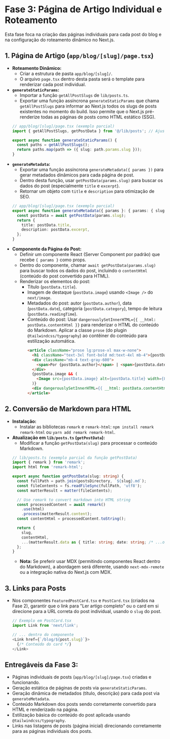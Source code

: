 # Fase 3: Página de Artigo Individual e Roteamento

Esta fase foca na criação das páginas individuais para cada post do blog e na configuração do roteamento dinâmico no Next.js.

## 1. Página de Artigo (`app/blog/[slug]/page.tsx`)

*   **Roteamento Dinâmico:**
    *   Criar a estrutura de pasta `app/blog/[slug]/`.
    *   O arquivo `page.tsx` dentro desta pasta será o template para renderizar cada post individual.
*   **`generateStaticParams`:**
    *   Importar a função `getAllPostSlugs` de `lib/posts.ts`.
    *   Exportar uma função assíncrona `generateStaticParams` que chama `getAllPostSlugs` para informar ao Next.js todos os slugs de posts existentes no momento do build. Isso permite que o Next.js pré-renderize todas as páginas de posts como HTML estático (SSG).
    ```typescript
    // app/blog/[slug]/page.tsx (exemplo parcial)
    import { getAllPostSlugs, getPostData } from '@/lib/posts'; // Ajuste o caminho conforme sua estrutura

    export async function generateStaticParams() {
      const paths = getAllPostSlugs();
      return paths.map(path => ({ slug: path.params.slug }));
    }
    ```
*   **`generateMetadata`:**
    *   Exportar uma função assíncrona `generateMetadata({ params })` para gerar metadados dinâmicos para cada página de post.
    *   Dentro desta função, usar `getPostData(params.slug)` para buscar os dados do post (especialmente `title` e `excerpt`).
    *   Retornar um objeto com `title` e `description` para otimização de SEO.
    ```typescript
    // app/blog/[slug]/page.tsx (exemplo parcial)
    export async function generateMetadata({ params }: { params: { slug: string } }) {
      const postData = await getPostData(params.slug);
      return {
        title: postData.title,
        description: postData.excerpt,
      };
    }
    ```
*   **Componente da Página do Post:**
    *   Definir um componente React (Server Component por padrão) que recebe `{ params }` como props.
    *   Dentro do componente, chamar `await getPostData(params.slug)` para buscar todos os dados do post, incluindo o `contentHtml` (conteúdo do post convertido para HTML).
    *   Renderizar os elementos do post:
        *   Título (`postData.title`).
        *   Imagem de destaque (`postData.image`) usando `<Image />` do `next/image`.
        *   Metadados do post: autor (`postData.author`), data (`postData.date`), categoria (`postData.category`), tempo de leitura (`postData.readingTime`).
        *   Conteúdo do post: Usar `dangerouslySetInnerHTML={{ __html: postData.contentHtml }}` para renderizar o HTML do conteúdo do Markdown. Aplicar a classe `prose` (do plugin `@tailwindcss/typography`) ao contêiner do conteúdo para estilização automática.
            ```html
            <article className="prose lg:prose-xl max-w-none">
              <h1 className="text-3xl font-bold md:text-4xl mb-4">{postData.title}</h1>
              <div className="mb-4 text-gray-600">
                <span>Por {postData.author}</span> | <span>{postData.date}</span> | <span>{postData.readingTime}</span>
              </div>
              {postData.image && (
                <Image src={postData.image} alt={postData.title} width={800} height={400} className="rounded-lg mb-8" />
              )}
              <div dangerouslySetInnerHTML={{ __html: postData.contentHtml }} />
            </article>
            ```

## 2. Conversão de Markdown para HTML

*   **Instalação:**
    *   Instalar as bibliotecas `remark` e `remark-html`: `npm install remark remark-html` ou `yarn add remark remark-html`.
*   **Atualização em `lib/posts.ts` (`getPostData`):**
    *   Modificar a função `getPostData(slug)` para processar o conteúdo Markdown.
    ```typescript
    // lib/posts.ts (exemplo parcial da função getPostData)
    import { remark } from 'remark';
    import html from 'remark-html';

    export async function getPostData(slug: string) {
      const fullPath = path.join(postsDirectory, `${slug}.md`);
      const fileContents = fs.readFileSync(fullPath, 'utf8');
      const matterResult = matter(fileContents);

      // Use remark to convert markdown into HTML string
      const processedContent = await remark()
        .use(html)
        .process(matterResult.content);
      const contentHtml = processedContent.toString();

      return {
        slug,
        contentHtml,
        ...(matterResult.data as { title: string; date: string; /* ...outros campos do frontmatter */ }),
      };
    }
    ```
    *   **Nota:** Se preferir usar MDX (permitindo componentes React dentro do Markdown), a abordagem será diferente, usando `next-mdx-remote` ou a integração nativa do Next.js com MDX.

## 3. Links para Posts

*   Nos componentes `FeaturedPostCard.tsx` e `PostCard.tsx` (criados na Fase 2), garantir que o link para "Ler artigo completo" ou o card em si direcione para a URL correta do post individual, usando o `slug` do post.
    ```typescript
    // Exemplo em PostCard.tsx
    import Link from 'next/link';

    // ... dentro do componente
    <Link href={`/blog/${post.slug}`}>
      {/* Conteúdo do card */}
    </Link>
    ```

## Entregáveis da Fase 3:

*   Páginas individuais de posts (`app/blog/[slug]/page.tsx`) criadas e funcionando.
*   Geração estática de páginas de posts via `generateStaticParams`.
*   Geração dinâmica de metadados (título, descrição) para cada post via `generateMetadata`.
*   Conteúdo Markdown dos posts sendo corretamente convertido para HTML e renderizado na página.
*   Estilização básica do conteúdo do post aplicada usando `@tailwindcss/typography`.
*   Links nas listagens de posts (página inicial) direcionando corretamente para as páginas individuais dos posts.
